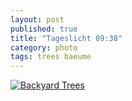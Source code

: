 ```yaml
---
layout: post
published: true
title: "Tageslicht 09:38"
category: photo
tags: trees baeume
---
```


[![Backyard Trees](http://38.media.tumblr.com/b1d3e3db8492a467d05189fd4147949a/tumblr_nft4wkw6Vc1rive1ro1_500.jpg)](http://dr3wh0.tumblr.com/post/103893872619/tageslicht-09-38 "View on Tumblr")